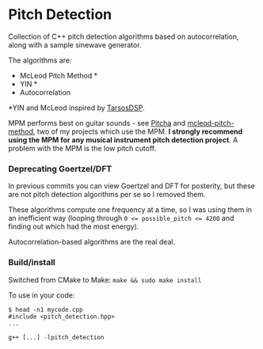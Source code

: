 # Pitch Detection

Collection of C++ pitch detection algorithms based on autocorrelation, along with a sample sinewave generator.

The algorithms are:

* McLeod Pitch Method *
* YIN *
* Autocorrelation

\*YIN and McLeod inspired by [TarsosDSP](https://github.com/JorenSix/TarsosDSP).

MPM performs best on guitar sounds - see [Pitcha](https://github.com/sevagh/Pitcha) and [mcleod-pitch-method](https://github.com/sevagh/mcleod-pitch-method), two of my projects which use the MPM. **I strongly recommend using the MPM for any musical instrument pitch detection project**. A problem with the MPM is the low pitch cutoff.

### Deprecating Goertzel/DFT

In previous commits you can view Goertzel and DFT for posterity, but these are not pitch detection algorithms per se so I removed them.

These algorithms compute one frequency at a time, so I was using them in an inefficient way (looping through `0 <= possible_pitch <= 4200` and finding out which had the most energy).

Autocorrelation-based algorithms are the real deal.

### Build/install

Switched from CMake to Make: `make && sudo make install`

To use in your code:

```
$ head -n1 mycode.cpp
#include <pitch_detection.hpp>
...

g++ [...] -lpitch_detection
```
